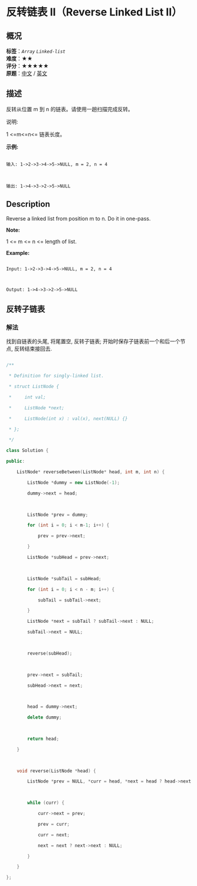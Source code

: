# 反转链表 II（Reverse Linked List II）
## 概况
**标签**：*`Array`*  *`Linked-list`*<br>
**难度**：★★<br>
**评分**：★★★★★<br>
**原题**：[中文](https://leetcode-cn.com/problems/reverse-linked-list-ii) / [英文](https://leetcode.com/problems/reverse-linked-list-ii)
## 描述

反转从位置 m 到 n 的链表。请使用一趟扫描完成反转。



说明:

1 <=m<=n<= 链表长度。



**示例:**

```

输入: 1->2->3->4->5->NULL, m = 2, n = 4



输出: 1->4->3->2->5->NULL

```



## Description

Reverse a linked list from position m to n. Do it in one-pass.



**Note:**

1 <= m <= n <= length of list.



**Example:**

```

Input: 1->2->3->4->5->NULL, m = 2, n = 4



Output: 1->4->3->2->5->NULL

```







## 反转子链表

### 解法

找到自链表的头尾, 将尾置空, 反转子链表; 开始时保存子链表前一个和后一个节点, 反转结束接回去.

```c++

/**

 * Definition for singly-linked list.

 * struct ListNode {

 *     int val;

 *     ListNode *next;

 *     ListNode(int x) : val(x), next(NULL) {}

 * };

 */

class Solution {

public:

    ListNode* reverseBetween(ListNode* head, int m, int n) {

        ListNode *dummy = new ListNode(-1);

        dummy->next = head;

        

        ListNode *prev = dummy;

        for (int i = 0; i < m-1; i++) {

            prev = prev->next;

        }

        ListNode *subHead = prev->next;

        

        ListNode *subTail = subHead;

        for (int i = 0; i < n - m; i++) {

            subTail = subTail->next;

        }

        ListNode *next = subTail ? subTail->next : NULL;

        subTail->next = NULL;

        

        reverse(subHead);

        

        prev->next = subTail;

        subHead->next = next;

        

        head = dummy->next;

        delete dummy;

        

        return head;

    }

    

    void reverse(ListNode *head) {

        ListNode *prev = NULL, *curr = head, *next = head ? head->next : NULL;

        

        while (curr) {

            curr->next = prev;

            prev = curr;

            curr = next;

            next = next ? next->next : NULL;

        }

    }

};

```